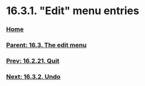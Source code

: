 # 16.3.1. "Edit" menu entries

### [Home](./00-home.md)
### [Parent: 16.3. The edit menu](./16-03-00-the-edit-menu.md)
### [Prev: 16.2.21. Quit](./16-02-21-quit.md)
### [Next: 16.3.2. Undo](./16-03-02-undo.md)
